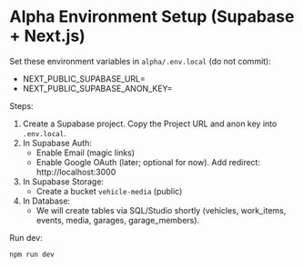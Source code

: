 # Alpha Environment Setup (Supabase + Next.js)

Set these environment variables in `alpha/.env.local` (do not commit):

- NEXT_PUBLIC_SUPABASE_URL=
- NEXT_PUBLIC_SUPABASE_ANON_KEY=

Steps:
1) Create a Supabase project. Copy the Project URL and anon key into `.env.local`.
2) In Supabase Auth:
   - Enable Email (magic links)
   - Enable Google OAuth (later; optional for now). Add redirect: http://localhost:3000
3) In Supabase Storage:
   - Create a bucket `vehicle-media` (public)
4) In Database:
   - We will create tables via SQL/Studio shortly (vehicles, work_items, events, media, garages, garage_members).

Run dev:

```bash
npm run dev
```
